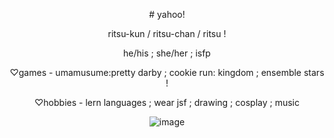 <div align="center">
 <p> # yahoo! <p>
  
  ritsu-kun / ritsu-chan / ritsu ! 
  
  he/his ; she/her ; isfp 
  
  ♡games - umamusume:pretty darby ; cookie run: kingdom ; ensemble stars !
  
  ♡hobbies - lern languages ; wear jsf ; drawing ; cosplay ; music 
  
  ![image](https://files.catbox.moe/448fp8.png)
  
</div> 
